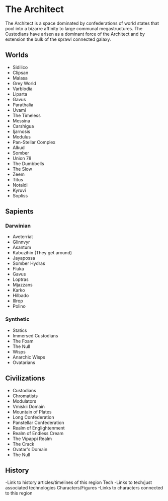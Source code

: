 # The Architect

The Architect is a space dominated by confederations of world states that pool into a bizarre affinity to large communal megastructures.  The Custodians have arisen as a dominant force of the Architect and by extension the bulk of the sprawl connected galaxy.

## Worlds
- Sidilico
- Clipsan
- Malasa
- Grey World
- Varblodia
- Liparta
- Gavus
- Parathalia
- Uvami
- The Timeless
- Messina
- Carshigua
- Ijarnosis
- Modulus
- Pan-Stellar Complex
- Alkud
- Somber
- Union 78
- The Dumbbells
- The Slow
- Zeem
- Titus
- Notaldi
- Kyruvi
- Sopliss

## Sapients

### Darwinian
- Aveterriat
- Glinnvyr
- Asantum
- Kabuzihin (They get around)
- Jayapossa
- Somber Hydras
- Fluka
- Gavus
- Loptras
- Mjazzans
- Karko
- Hilbado
- Illrop
- Polino

### Synthetic
- Statics
- Immersed Custodians
- The Foam
- The Null
- Wisps
- Anarchic Wisps
- Ovatarians

## Civilizations
- Custodians
- Chromatists
- Modulators
- Vmiskii Domain
- Mountain of Plates
- Long Confederation
- Panstellar Confederation
- Realm of Englightenment
- Realm of Endless Cream
- The Vipappi Realm
- The Crack
- Ovatar's Domain
- The Null



## History
-Link to history articles/timelines of this region
Tech
-Links to tech/just associated technologies
Characters/Figures
-Links to characters connected to this region
